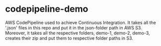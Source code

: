 # codepipeline-demo
AWS CodePipeline used to achieve Continuous Integration. It takes all the '.json' files in this repo and put it in the json-folder path in AWS S3.
Moreover, it takes all the respective folders, demo-1, demo-2, demo-3, creates their zip and put them to respective folder paths in S3.
